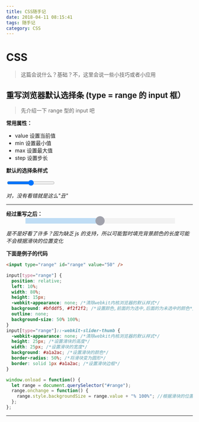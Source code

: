 ```yaml
---
title: CSS随手记
date: 2018-04-11 08:15:41
tags: 随手记
category: CSS
---
```


# CSS

> 这篇会说什么？基础？不，这里会说一些小技巧或者小应用

## 重写浏览器默认选择条 (type = range 的 input 框）

> 先介绍一下 range 型的 input 吧

**常用属性：**

- value 设置当前值
- min 设置最小值
- max 设置最大值
- step 设置步长

**默认的选择条样式**

<input type = 'range'>

_对，没有看错就是这么"丑"_

---

**经过重写之后：**
<input type = 'range' id="range" style="
  position: relative;
  left: 10%;
  width: 80%;
  height: 15px;
  appearance: none;
  background: linear-gradient(#bfddf5, #bfddf5) no-repeat, #f2f2f2;
  outline: none;
  background-size: 50% 100%;
" value="50">

<style type="text/css">

  input[type='range']::-webkit-slider-thumb {
    -webkit-appearance: none;
    height:25px;
    width: 25px;
    background:#a1a2ac;
    border-radius: 50%;
    border: solid 1px #a1a2ac;
  }
</style>

_是不是好看了许多？因为缺乏 js 的支持，所以可能暂时填充背景颜色的长度可能不会根据滑块的位置变化_

**下面是例子的代码**

```html
<input type="range" id="range" value="50" />
```

```css
input[type="range"] {
  position: relative;
  left: 10%;
  width: 80%;
  height: 15px;
  -webkit-appearance: none; /*清除webkit内核浏览器的默认样式*/
  background: #bfddf5, #f2f2f2; /*设置颜色,前面的为选中,后面的为未选中的颜色*/
  outline: none;
  background-size: 50% 100%;
}
input[type="range"]::-webkit-slider-thumb {
  -webkit-appearance: none; /*清除webkit内核浏览器的默认样式*/
  height: 25px; /*设置滑块的高度*/
  width: 25px; /*设置滑块的宽度*/
  background: #a1a2ac; /*设置滑块的颜色*/
  border-radius: 50%; /*将滑块变为圆形*/
  border: solid 1px #a1a2ac; /*设置滑块边框*/
}
```

```js
window.onload = function() {
  let range = document.querySelector("#range");
  range.onchange = function() {
    range.style.backgroundSize = range.value + "% 100%"; //根据滑块的位置变化有色条的长度
  };
};
```

---
